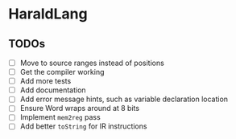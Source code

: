 # HaraldLang

## TODOs

- [ ] Move to source ranges instead of positions
- [ ] Get the compiler working
- [ ] Add more tests
- [ ] Add documentation
- [ ] Add error message hints, such as variable declaration location
- [ ] Ensure Word wraps around at 8 bits
- [ ] Implement `mem2reg` pass
- [ ] Add better `toString` for IR instructions